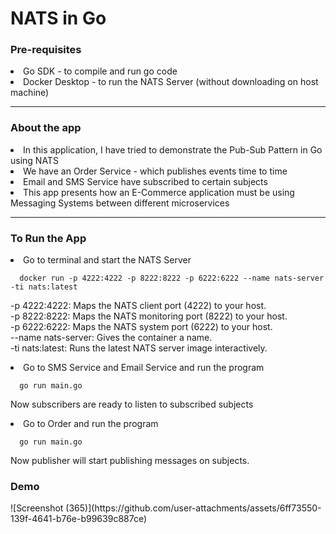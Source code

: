 # NATS in Go

<h3>Pre-requisites</h3>
<li>Go SDK - to compile and run go code</li>
<li>Docker Desktop - to run the NATS Server (without downloading on host machine) </li>
<hr>

<h3>About the app</h3>
<li>In this application, I have tried to demonstrate the Pub-Sub Pattern in Go using NATS</li>
<li>We have an Order Service - which publishes events time to time</li>
<li>Email and SMS Service have subscribed to certain subjects</li>
<li>This app presents how an E-Commerce application must be using Messaging Systems between different microservices</li>
<hr>

<h3>To Run the App</h3>
<li>Go to terminal and start the NATS Server
  
```
  docker run -p 4222:4222 -p 8222:8222 -p 6222:6222 --name nats-server -ti nats:latest
```
-p 4222:4222: Maps the NATS client port (4222) to your host. <br>
-p 8222:8222: Maps the NATS monitoring port (8222) to your host. <br>
-p 6222:6222: Maps the NATS system port (6222) to your host. <br>
--name nats-server: Gives the container a name. <br>
-ti nats:latest: Runs the latest NATS server image interactively. <br>
</li>

<li> Go to SMS Service and Email Service and run the program
  
```
  go run main.go
```
Now subscribers are ready to listen to subscribed subjects
</li>

<li> Go to Order and run the program
  
```
  go run main.go
```
Now publisher will start publishing messages on subjects.
</li>

<h3>Demo</h3>
![Screenshot (365)](https://github.com/user-attachments/assets/6ff73550-139f-4641-b76e-b99639c887ce)

